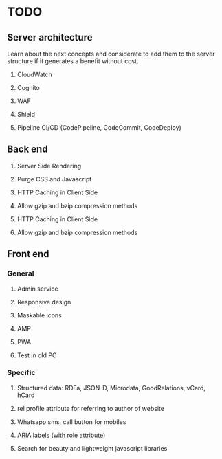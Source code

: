 # TODO

## Server architecture

Learn about the next concepts and considerate to add them to the server
structure if it generates a benefit without cost.

1) CloudWatch

2) Cognito

3) WAF

4) Shield

5) Pipeline CI/CD (CodePipeline, CodeCommit, CodeDeploy)

## Back end

1) Server Side Rendering

3) Purge CSS and Javascript

4) HTTP Caching in Client Side

5) Allow gzip and bzip compression methods

6) HTTP Caching in Client Side

7) Allow gzip and bzip compression methods

## Front end

### General

1) Admin service

2) Responsive design

3) Maskable icons

4) AMP

5) PWA

6) Test in old PC

### Specific

1) Structured data: RDFa, JSON-D, Microdata, GoodRelations, vCard, hCard

2) rel profile attribute for referring to author of website

3) Whatsapp sms, call button for mobiles

4) ARIA labels (with role attribute)

5) Search for beauty and lightweight javascript libraries

